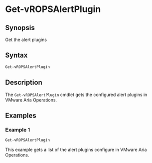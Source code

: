 # Get-vROPSAlertPlugin

## Synopsis

Get the alert plugins

## Syntax

```powershell
Get-vROPSAlertPlugin
```

## Description

The `Get-vROPSAlertPlugin` cmdlet gets the configured alert plugins in VMware Aria Operations.

## Examples

### Example 1

```powershell
Get-vROPSAlertPlugin
```

This example gets a list of the alert plugins configure in VMware Aria Operations.
